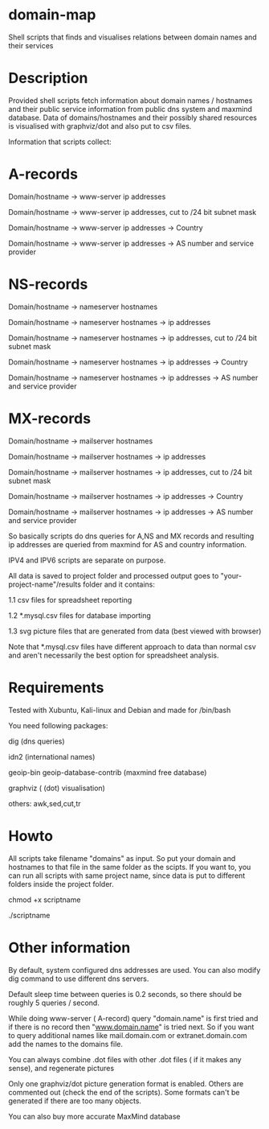 # domain-map
Shell scripts that finds and visualises relations between domain names and their services


# Description

Provided shell scripts fetch information about domain names / hostnames and their public service information from public dns system and maxmind database.
Data of domains/hostnames and their possibly shared resources is visualised with graphviz/dot and also put to csv files.

Information that scripts collect:


# A-records

Domain/hostname -> www-server ip addresses

Domain/hostname -> www-server ip addresses, cut to /24 bit subnet mask

Domain/hostname -> www-server ip addresses -> Country

Domain/hostname -> www-server ip addresses -> AS number and service provider

# NS-records

Domain/hostname -> nameserver hostnames

Domain/hostname -> nameserver hostnames -> ip addresses

Domain/hostname -> nameserver hostnames -> ip addresses, cut to /24 bit subnet mask

Domain/hostname -> nameserver hostnames -> ip addresses -> Country

Domain/hostname -> nameserver hostnames -> ip addresses -> AS number and service provider

# MX-records

Domain/hostname -> mailserver hostnames

Domain/hostname -> mailserver hostnames -> ip addresses

Domain/hostname -> mailserver hostnames -> ip addresses, cut to /24 bit subnet mask

Domain/hostname -> mailserver hostnames -> ip addresses -> Country

Domain/hostname -> mailserver hostnames -> ip addresses -> AS number and service provider



So basically scripts do dns queries for A,NS and MX records and resulting ip addresses are queried from maxmind for AS and country information.

IPV4 and IPV6 scripts are separate on purpose.

All data is saved to project folder and processed output goes to "your-project-name"/results folder and it contains:


1.1 csv files for spreadsheet reporting

1.2 *.mysql.csv files for database importing

1.3 svg picture files that are generated from data (best viewed with browser)


Note that *.mysql.csv files have different approach to data than normal csv and aren't necessarily the best option for spreadsheet analysis.


# Requirements

Tested with Xubuntu, Kali-linux and Debian and made for /bin/bash

You need following packages:

dig (dns queries)

idn2 (international names)

geoip-bin geoip-database-contrib (maxmind free database)

graphviz ( (dot) visualisation)

others: awk,sed,cut,tr


# Howto

All scripts take filename "domains" as input. So put your domain and hostnames to that file in the same folder as the scipts. If you want to, you can run all scripts with same project name, since data is put to different folders inside the project folder.

chmod +x scriptname

./scriptname



# Other information

By default, system configured dns addresses are used. You can also modify dig command to use different dns servers.

Default sleep time between queries is 0.2 seconds, so there should be roughly 5 queries / second.

While doing www-server ( A-record) query "domain.name" is first tried and if there is no record then "www.domain.name" is tried next. So if you want to query additional names like mail.domain.com or extranet.domain.com add the names to the domains file.

You can always combine .dot files with other .dot files ( if it  makes any sense), and regenerate pictures

Only one graphviz/dot picture generation format is enabled. Others are commented out (check the end of the scripts). Some formats can't be generated if there are too many objects.

You can also buy more accurate MaxMind database
